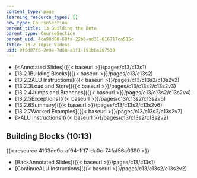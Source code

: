 ```yaml
---
content_type: page
learning_resource_types: []
ocw_type: CourseSection
parent_title: 13 Building the Beta
parent_type: CourseSection
parent_uid: 4ce90d60-68fa-22b6-ad31-616717ca515c
title: 13.2 Topic Videos
uid: 0f5d07f6-2e94-7d88-a1f1-191b8a267539
---
```


*   [\<Annotated Slides]({{< baseurl >}}/pages/c13/c13s1)
*   [13.2.1Building Blocks]({{< baseurl >}}/pages/c13/c13s2)
*   [13.2.2ALU Instructions]({{< baseurl >}}/pages/c13/c13s2/c13s2v2)
*   [13.2.3Load and Store]({{< baseurl >}}/pages/c13/c13s2/c13s2v3)
*   [13.2.4Jumps and Branches]({{< baseurl >}}/pages/c13/c13s2/c13s2v4)
*   [13.2.5Exceptions]({{< baseurl >}}/pages/c13/c13s2/c13s2v5)
*   [13.2.6Summary]({{< baseurl >}}/pages/c13/c13s2/c13s2v6)
*   [13.2.7Worked Examples]({{< baseurl >}}/pages/c13/c13s2/c13s2v7)
*   [\>ALU Instructions]({{< baseurl >}}/pages/c13/c13s2/c13s2v2)

Building Blocks (10:13)
-----------------------

{{< resource 4103de9a-af94-1f17-da0c-74faf56a0390 >}}

*   [BackAnnotated Slides]({{< baseurl >}}/pages/c13/c13s1)
*   [ContinueALU Instructions]({{< baseurl >}}/pages/c13/c13s2/c13s2v2)